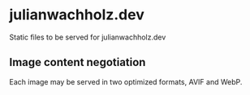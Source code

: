 # julianwachholz.dev

Static files to be served for julianwachholz.dev

## Image content negotiation

Each image may be served in two optimized formats, AVIF and WebP.
